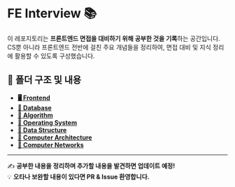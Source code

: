 # FE Interview 📚

이 레포지토리는 **프론트엔드 면접을 대비하기 위해 공부한 것을 기록**하는 공간입니다.  
CS뿐 아니라 프론트엔드 전반에 걸친 주요 개념들을 정리하여, 면접 대비 및 지식 정리에 활용할 수 있도록 구성했습니다.

## 📂 폴더 구조 및 내용

- [**🖥️ Frontend**](Frontend/README.md)
- [**📁 Database**](Database/README.md)
- [**📁 Algorithm**](Algorithm/README.md)
- [**📁 Operating System**](Operating_System/README.md)
- [**📁 Data Structure**](Data_Structure/README.md)
- [**📁 Computer Architecture**](Computer_Architecture/README.md)
- [**📁 Computer Networks**](Computer_Networks/README.md)

---

✍️ **공부한 내용을 정리하며 추가할 내용을 발견하면 업데이트 예정!**  
💡 **오타나 보완할 내용이 있다면 PR & Issue 환영합니다.**
